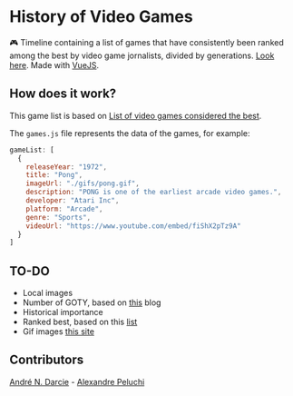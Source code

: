 # History of Video Games
:video_game: Timeline containing a list of games that have consistently been ranked among the best by video game jornalists, divided by generations. [Look here](http://andredarcie.github.io/history-of-video-games). Made with [VueJS](https://github.com/vuejs/vue).

## How does it work?

This game list is based on [List of video games considered the best](https://en.wikipedia.org/wiki/List_of_video_games_considered_the_best).

The `games.js` file represents the data of the games, for example:
```javascript
gameList: [
  {
    releaseYear: "1972",
    title: "Pong",
    imageUrl: "./gifs/pong.gif",
    description: "PONG is one of the earliest arcade video games.",
    developer: "Atari Inc",
    platform: "Arcade",
    genre: "Sports",
    videoUrl: "https://www.youtube.com/embed/fiShX2pTz9A"
  }
]
```

## TO-DO
- Local images
- Number of GOTY, based on [this](http://gotypicks.blogspot.com.br/) blog
- Historical importance
- Ranked best, based on this [list](https://en.wikipedia.org/wiki/List_of_video_games_considered_the_best)
- Gif images [this site](http://giphy.com/)

## Contributors    
[André N. Darcie](https://github.com/andredarcie) - [Alexandre Peluchi](https://github.com/alexandrepeluchi)

